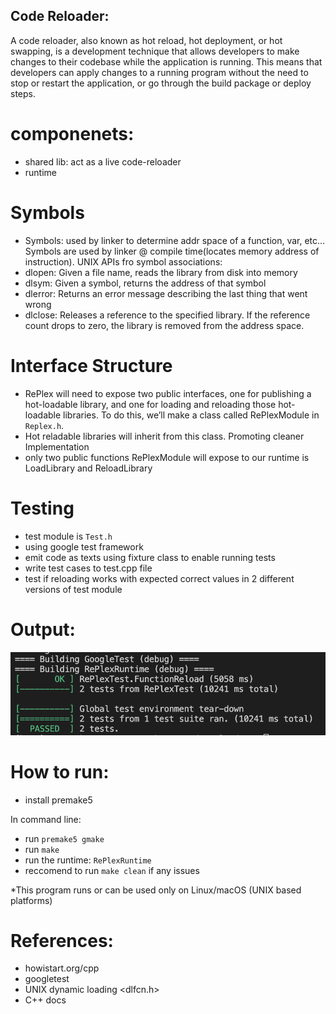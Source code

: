 ## Code Reloader:
A code reloader, also known as hot reload, hot deployment, or hot swapping, is a development technique that allows developers to make changes to their codebase while the application is running. This means that developers can apply changes to a running program without the need to stop or restart the application, or go through the build package or deploy steps.

# componenets:
- shared lib: act as a live code-reloader
- runtime

# Symbols
- Symbols: used by linker to determine addr space of a function, var, etc... Symbols are used by linker @ compile time(locates memory address of instruction). 
UNIX APIs fro symbol associations:
- dlopen: Given a file name, reads the library from disk into memory
- dlsym: Given a symbol, returns the address of that symbol
- dlerror: Returns an error message describing the last thing that went wrong
- dlclose: Releases a reference to the specified library. If the reference count drops to zero, the library is removed from the address space.

# Interface Structure
- RePlex will need to expose two public interfaces, one for publishing a hot-loadable library, and one for loading and reloading those hot-loadable libraries. To do this, we’ll make a class called RePlexModule in `Replex.h`. 
- Hot reladable libraries will inherit from this class. Promoting cleaner Implementation
- only two public functions RePlexModule will expose to our runtime is LoadLibrary and ReloadLibrary

# Testing
- test module is `Test.h`
- using google test framework
- emit code as texts using fixture class to enable running tests
- write test cases to test.cpp file
- test if reloading works with expected correct values in 2 different versions of test module

# Output:
![alt text](testcase-pass.png)

# How to run:
- install premake5

In command line:
- run `premake5 gmake`
- run `make`
- run the runtime: `RePlexRuntime`
- reccomend to run `make clean` if any issues

*This program runs or can be used only on Linux/macOS (UNIX based platforms)

# References:
- howistart.org/cpp
- googletest
- UNIX dynamic loading <dlfcn.h>
- C++ docs


